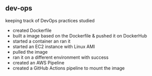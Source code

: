 ## dev-ops

keeping track of DevOps practices studied 

- created Dockerfile
- built a image based on the Dockerfile & pushed it on DockerHub
- started a container an ran it
- started an EC2 instance with Linux AMI
- pulled the image
- ran it on a different environment with success
- created an AWS Pipeline
- created a GitHub Actions pipeline to mount the image
